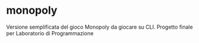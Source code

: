 # monopoly
Versione semplificata del gioco Monopoly da giocare su CLI. Progetto finale per Laboratorio di Programmazione
